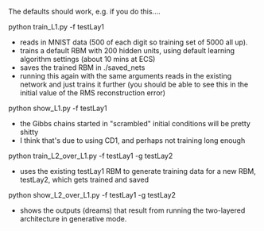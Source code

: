 The defaults should work, e.g. if you do this....

python train_L1.py -f testLay1

   * reads in MNIST data (500 of each digit so training set of 5000 all up).
   * trains a default RBM with 200 hidden units, using default learning algorithm settings (about 10 mins at ECS)
   * saves the trained RBM in ./saved_nets
   * running this again with the same arguments reads in the existing network and just trains it further (you should be able to see this in the initial value of the RMS reconstruction error)

python show_L1.py -f testLay1

   * the Gibbs chains started in "scrambled" initial conditions will be pretty shitty
   * I think that's due to using CD1, and perhaps not training long enough

python train_L2_over_L1.py -f testLay1 -g testLay2

   * uses the existing testLay1 RBM to generate training data for a new RBM, testLay2, which gets trained and saved

python show_L2_over_L1.py -f testLay1 -g testLay2

   * shows the outputs (dreams) that result from running the two-layered architecture in generative mode.
